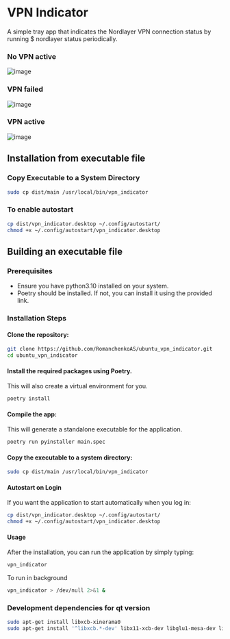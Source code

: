 # VPN Indicator

A simple tray app that indicates the Nordlayer VPN connection status by running $ nordlayer status periodically.

### No VPN active
![image](https://github.com/RomanchenkoAS/ubuntu_vpn_indicator/assets/119735427/4e16104e-2da2-4981-9ab5-c6f40c8aa215)
### VPN failed 
![image](https://github.com/RomanchenkoAS/ubuntu_vpn_indicator/assets/119735427/de996ff3-4158-4e73-b6e2-ef637c08f7a9)
### VPN active
![image](https://github.com/RomanchenkoAS/ubuntu_vpn_indicator/assets/119735427/006bd3e8-73c5-4a7c-bade-89b7920c8b1a)

## Installation from executable file

### Copy Executable to a System Directory

```bash
sudo cp dist/main /usr/local/bin/vpn_indicator
```

### To enable autostart

```bash
cp dist/vpn_indicator.desktop ~/.config/autostart/
chmod +x ~/.config/autostart/vpn_indicator.desktop
```

## Building an executable file

### Prerequisites
- Ensure you have python3.10 installed on your system.
- Poetry should be installed. If not, you can install it using the provided link.


### Installation Steps
#### Clone the repository:
```bash
git clone https://github.com/RomanchenkoAS/ubuntu_vpn_indicator.git
cd ubuntu_vpn_indicator
```
#### Install the required packages using Poetry. 
This will also create a virtual environment for you.

```bash
poetry install
```

#### Compile the app:
This will generate a standalone executable for the application.

```bash
poetry run pyinstaller main.spec
```

#### Copy the executable to a system directory:
```bash
sudo cp dist/main /usr/local/bin/vpn_indicator
```
#### Autostart on Login
If you want the application to start automatically when you log in:

```bash
cp dist/vpn_indicator.desktop ~/.config/autostart/
chmod +x ~/.config/autostart/vpn_indicator.desktop
```
#### Usage
After the installation, you can run the application by simply typing:

```bash
vpn_indicator
```

To run in background 
```bash
vpn_indicator > /dev/null 2>&1 & 
```

### Development dependencies for qt version
```bash
sudo apt-get install libxcb-xinerama0
sudo apt-get install '^libxcb.*-dev' libx11-xcb-dev libglu1-mesa-dev libxrender-dev libxi-dev libxkbcommon-dev libxkbcommon-x11-dev
```
